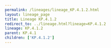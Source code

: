```yaml
---
permalink: /lineages/lineage_KP.4.1.2.html
layout: lineage_page
title: Lineage KP.4.1.2
redirect_to: ../lineage.html?lineage=KP.4.1.2
lineage: KP.4.1.2
parent: KP.4.1
children: ['KP.4.1.2']
---
```

